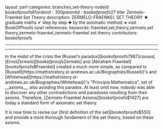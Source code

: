 layout: part
categories: branches,set-theory
nodeid: bookofproofs$81
orderid: 300
parentid: bookofproofs$27
title: Zermelo-Fraenkel Set Theory
description: ZERMELO-FRAENKEL SET THEORY ★ graduate maths ✔ step by step ✚ by the axiomatic method ➜ visit BookOfProofs now!
references: 
keywords: fraenkel,set,theory,zermelo,set theory,zermelo-fraenkel,zermelo-fraenkel set theory
contributors: bookofproofs


---


---

In the midst of the crisis the [Russel's paradox][bookofproofs$7987] caused, [Ernst Zermelo][bookofproofs$Zermelo] and [Abraham Fraenkel][bookofproofs$Fraenkel] created a much more simple, as compared to 
[Russell](https://mathshistory.st-andrews.ac.uk/Biographies/Russell/)'s and [Whitehead](https://mathshistory.st-andrews.ac.uk/Biographies/Whitehead/)'s "Principia Mathematica", set of __axioms__, also avoiding this paradox. 
At least until now, nobody was able to discover any other contradictions and paradoxes resulting from their axioms. Therefore, [Zermelo-Fraenkel Axioms][bookofproofs$1427] are today a standard form of axiomatic set theory. 

It is now time to revise our [first definition of the set][bookofproofs$550] and provide a more thorough fundament of the set theory, based on these axioms.
